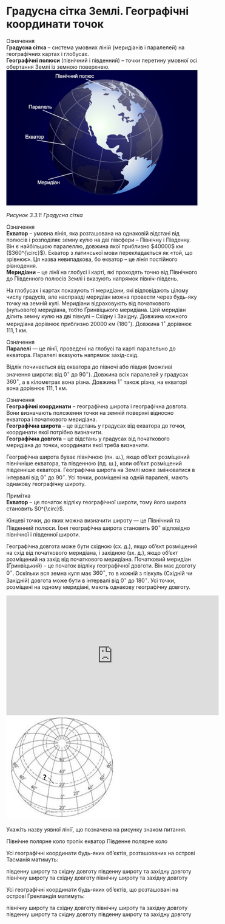 Градусна сітка Землі. Географічні координати точок
============================

<div class="eoz-wrap">
<span class="eoz">Означення</span>
<div class="eoz-text">
<b>Градусна сiтка</b> – система умовних лiнiй (меридiанiв i паралелей) на географiчних картах i глобусах.<br/>
<b>Географiчнi полюси</b> (пiвнiчний i пiвденний) – точки перетину умовної осi
обертання Землi iз земною поверхнею.
</div>
</div>

<div class="space">
<div class="center">
<img src="earth11.jpg" width="600" class="center"/>
<p><i>Рисунок 3.3.1: Градусна сітка</i></p>
</div>
</div>

<div class="eoz-wrap">
<span class="eoz">Означення</span>
<div class="eoz-text">
<b>Екватор</b> – умовна лiнiя, яка розташована на однаковiй вiдстанi вiд полюсiв i розподiляє земну кулю на двi пiвсфери – Пiвнiчну i Пiвденну. Вiн є найбiльшою паралеллю, довжина якої приблизно $40000$ км ($360^{\circ}$). Екватор з латинської мови перекладається як «той, що зрiвнює». Ця назва невипадкова, бо екватор – це лiнiя постiйного рiвнодення.<br/>
<b>Меридiани</b> – це лiнiї на глобусi i картi, якi проходять точно вiд Пiвнiчного до Пiвденного полюсiв Землi i вказують напрямок пiвнiч-пiвдень.
</div>
</div>


На глобусах і картах показують ті меридіани, які відповідають цілому числу градусів, але насправді меридіан можна провести через будь-яку точку на земній кулі. Меридіани відраховують від початкового (нульового) меридіана, тобто Ґринвіцького меридіана. Цей меридіан ділить земну кулю на дві півкулі – Східну і Західну. Довжина кожного меридіана дорівнює приблизно
$20 000$ км ($180^{\circ}$). Довжина $1^{\circ}$ дорівнює $111,1$ км.

<div class="eoz-wrap">
<span class="eoz">Означення</span>
<div class="eoz-text">
<b>Паралелi</b> — це лiнiї, проведенi на глобусi та картi паралельно до екватора. Паралелi вказують напрямок захiд-схiд.
</div>
</div>

Відлік починається від екватора до півночі або півдня (можливі значення
широти: від $0^{\circ}$ до $90^{\circ}$). Довжина всіх паралелей у
градусах $360^{\circ}$, а в кілометрах вона різна. Довжина $1^{\circ}$
також різна, на екваторі вона дорівнює $111,1$ км.

<div class="eoz-wrap">
<span class="eoz">Означення</span>
<div class="eoz-text">
<b>Географiчнi координати</b> – географiчна широта i географiчна довгота. Вони визначають положення точки на земнiй поверхнi вiдносно екватора i початкового меридiана.<br/>
<b>Географiчна широта</b> – це вiдстань у градусах вiд екватора до точки, координати якої потрiбно визначити.<br/>
<b>Географiчна довгота</b> – це вiдстань у градусах вiд початкового меридiана до точки, координати якої треба визначити.
</div>
</div>

Географічна широта буває північною (пн. ш.), якщо об’єкт розміщений
північніше екватора, та південною (пд. ш.), коли об’єкт розміщений
південніше екватора. Географічна широта на Землі може змінюватися в
інтервалі від $0^{\circ}$ до $90^{\circ}$. Усі точки, розміщені на одній
паралелі, мають однакову географічну широту.

<div class="ebio-wrap">
<span class="ebio">Примітка</span>
<div class="ebio-text">
<b>Екватор</b> – це початок відліку географічної широти, тому його широта становить $0^{\circ}$.
</div>
</div>

Кінцеві точки, до яких можна визначити широту — це Північний та
Південний полюси. Їхня географічна широта становить $90^{\circ}$
відповідно північної і південної широти.

Географічна довгота може бути східною (сх. д.), якщо об’єкт розміщений
на схід від початкового меридіана, і західною (зх. д.), якщо об’єкт
розміщений на захід від початкового меридіана. Початковий меридіан
(Ґринвіцький) – це початок відліку географічної довготи. Він має довготу
$0^{\circ}$. Оскільки вся земна куля має $360^{\circ}$, то в кожній з півкуль (Східній чи Західній) довгота може бути в інтервалі від $0^{\circ}$ до $180^{\circ}$. Усі точки, розміщені на одному меридіані, мають однакову географічну довготу.

<div class="space">
<div class="fluidMedia">
<iframe align="center" width="560" height="315" src="https://www.youtube.com/embed/r7B4EX7kFgo" frameborder="0" allowfullscreen></iframe>
</div>
<div class="popup">
</div>
</div>



<img width="300" src="g1_w2_s2_q3.png">
<quiz correctLabel="correct" incorrectLabel="incorrect" checkLabel="check"> 
    <question text="">
        <p>Укажіть назву уявної лінії, що позначена на рисунку знаком питання.</p>
        <answer>Північне полярне коло</answer>
        <answer correct>тропік</answer>
        <answer>екватор</answer>
        <answer>Південне полярне коло</answer>
    </question>
    <question text="">
        <p>Усі географічні координати будь-яких об’єктів, розташованих на острові Тасманія матимуть:</p>
        <answer correct>південну широту та східну довготу</answer>
        <answer>південну широту та західну довготу</answer>
        <answer>північну широту та східну довготу</answer>
        <answer>північну широту та західну довготу</answer>
    </question>
        <question text="">
        <p>Усі географічні координати будь-яких об’єктів, що розташовані на острові Гренландія матимуть:</p>
        <answer>північну широту та східну довготу</answer>
        <answer correct>північну широту та західну довготу</answer>
        <answer>південну широту та східну довготу</answer>
        <answer>південну широту та західну довготу</answer>
    </question>
</quiz>
